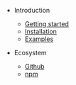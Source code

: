 - Introduction
  - [Getting started]()
  - [Installation](installation.md)
  - [Examples](examples.md)

- Ecosystem
  - [Github](https://github.com/emileber/axios-middleware)
  - [npm](https://www.npmjs.com/package/axios-middleware)

